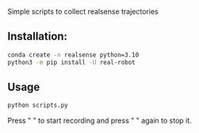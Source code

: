 Simple scripts to collect realsense trajectories 

## Installation:
```bash
conda create -n realsense python=3.10
python3 -m pip install -U real-robot
```

## Usage
```bash
python scripts.py
```

Press " " to start recording and press " " again to stop it.
